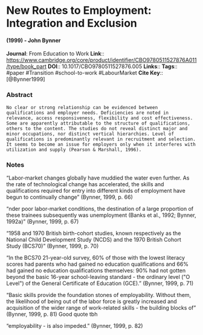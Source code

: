 # New Routes to Employment: Integration and Exclusion
#### (1999) - John Bynner
**Journal**: From Education to Work
**Link**:: https://www.cambridge.org/core/product/identifier/CBO9780511527876A011/type/book_part
**DOI**:: 10.1017/CBO9780511527876.005
**Links**:: 
**Tags**:: #paper #Transition #school-to-work #LabourMarket 
**Cite Key**:: [@Bynner1999]

### Abstract

```
No clear or strong relationship can be evidenced between qualifications and employer needs. Deficiencies are noted in relevance, access responsiveness, flexibility and cost effectiveness. Some are apparently attributable to the structure of qualifications, others to the content. The studies do not reveal distinct major and minor occupations, nor distinct vertical hierarchies. Level of qualifications is predominantly relevant in recruitment and selection. It seems to become an issue for employers only when it interferes with utilization and supply (Pearson & Marshall, 1996).
```

### Notes

“Labor-market changes globally have muddied the water even further. As the rate of technological change has accelerated, the skills and qualifications required for entry into different kinds of employment have begun to continually change” (Bynner, 1999, p. 66)

“nder poor labor-market conditions, the destination of a large proportion of these trainees subsequently was unemployment (Banks et al., 1992; Bynner, 1992a)” (Bynner, 1999, p. 67)

“1958 and 1970 British birth-cohort studies, known respectively as the National Child Development Study (NCDS) and the 1970 British Cohort Study (BCS70)” (Bynner, 1999, p. 70)

“In the BCS70 21-year-old survey, 60% of those with the lowest literacy scores had parents who had gained no education qualifications and 66% had gained no education qualifications themselves: 90% had not gotten beyond the basic 16-year school-leaving standard - the ordinary level ("O Level") of the General Certificate of Education (GCE).” (Bynner, 1999, p. 71)

“Basic skills provide the foundation stones of employability. Without them, the likelihood of being out of the labor force is greatly increased and acquisition of the wider range of work-related skills - the building blocks of” (Bynner, 1999, p. 81) Good quote tbh

“employability - is also impeded.” (Bynner, 1999, p. 82)